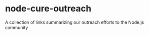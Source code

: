 # node-cure-outreach
A collection of links summarizing our outreach efforts to the Node.js community
